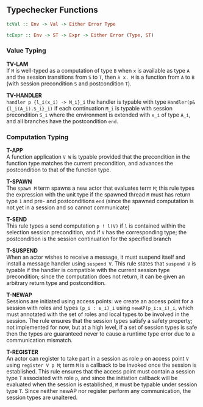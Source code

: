 
## Typechecker Functions

```haskell
tcVal :: Env -> Val -> Either Error Type

tcExpr :: Env -> ST -> Expr -> Either Error (Type, ST)
```

### Value Typing

**TV-LAM**  
If `M` is well-typed as a computation of type `B` when `x` is available as type `A` and the session transitions from `S` to `T`, then `λ x. M` is a function from `A` to `B` (with session precondition `S` and postcondition `T`).


**TV-HANDLER**  
`handler p {l_i(x_i) -> M_i}_i` the handler is typable with type `Handler(p&{l_i(A_i).S_i}_i)` if each continuation `M_i` is typable with session precondition `S_i` where the environment is extended with `x_i` of type `A_i`, and all branches have the postcondition `end`.


### Computation Typing

**T-APP**  
A function application `V W` is typable provided that the precondition in the function type matches the current precondition, and advances the postcondition to that of the function type.

**T-SPAWN**  
The `spawn M` term spawns a new actor that evaluates term `M`; this rule types the expression with the unit type if the spawned thread `M` must has return type `1` and pre- and postconditions `end` (since the spawned computation is not yet in a session and so cannot communicate)


**T-SEND**  
This rule types a send computation `p ! l(V)` if `l` is contained within the selection session precondition, and if `V` has the corresponding type; the postcondition is the session continuation for the specified branch


**T-SUSPEND**  
When an actor wishes to receive a message, it must suspend itself and install a message handler using `suspend V`. This rule states that `suspend V` is typable if the handler is compatible with the current session type precondition; since the computation does not return, it can be given an arbitrary return type and postcondition.


**T-NEWAP**  
Sessions are initiated using access points: we create an access point for a session with roles and types `(p_i : s_i)_i` using `newAP(p_i:s_i)_i`, which must annotated with the set of roles and local types to be involved in the session. The rule ensures that the session types satisfy a safety property; not implemented for now, but at a high level, if a set of session types is safe then the types are guaranteed never to cause a runtime type error due to a communication mismatch.

**T-REGISTER**  
An actor can register to take part in a session as role `p` on access point `V` using `register V p M`; term `M` is a callback to be invoked once the session is established. This rule ensures that the access point must contain a session type `T` associated with role `p`, and since the initiation callback will be evaluated when the session is established, `M` must be typable under session type `T`. Since neither newAP nor register perform any communication, the session types are unaltered.
